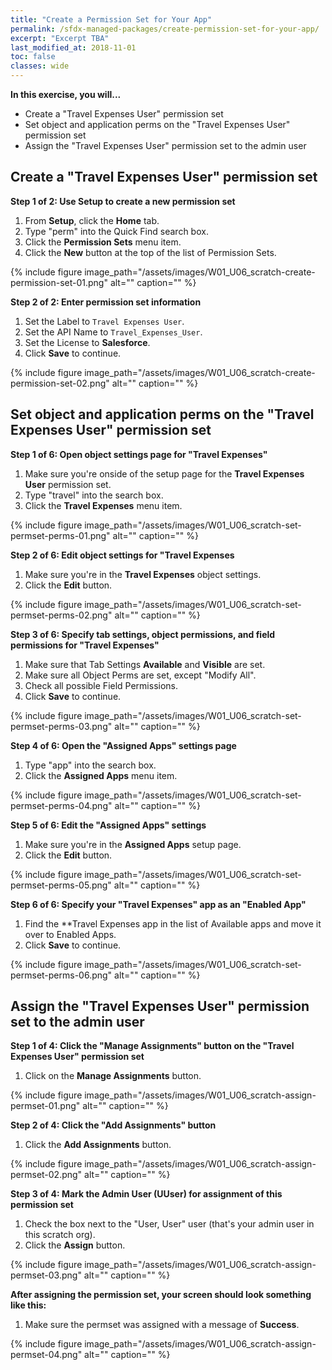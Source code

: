 ```yaml
---
title: "Create a Permission Set for Your App"
permalink: /sfdx-managed-packages/create-permission-set-for-your-app/
excerpt: "Excerpt TBA"
last_modified_at: 2018-11-01
toc: false
classes: wide
---
```


**In this exercise, you will...**

* Create a "Travel Expenses User" permission set
* Set object and application perms on the "Travel Expenses User" permission set
* Assign the "Travel Expenses User" permission set to the admin user

## Create a "Travel Expenses User" permission set

**Step 1 of 2: Use Setup to create a new permission set**

1. From **Setup**, click the **Home** tab.
2. Type "perm" into the Quick Find search box.
3. Click the **Permission Sets** menu item.
4. Click the **New** button at the top of the list of Permission Sets.

{% include figure image_path="/assets/images/W01_U06_scratch-create-permission-set-01.png" alt="" caption="" %}

**Step 2 of 2: Enter permission set information**

1. Set the Label to `Travel Expenses User`.
2. Set the API Name to `Travel_Expenses_User`. 
3. Set the License to **Salesforce**.
4. Click **Save** to continue.

{% include figure image_path="/assets/images/W01_U06_scratch-create-permission-set-02.png" alt="" caption="" %}

## Set object and application perms on the "Travel Expenses User" permission set

**Step 1 of 6: Open object settings page for "Travel Expenses"**

1. Make sure you're onside of the setup page for the **Travel Expenses User** permission set.
2. Type "travel" into the search box.
3. Click the **Travel Expenses** menu item.

{% include figure image_path="/assets/images/W01_U06_scratch-set-permset-perms-01.png" alt="" caption="" %}

**Step 2 of 6: Edit object settings for "Travel Expenses**

1. Make sure you're in the **Travel Expenses** object settings.
2. Click the **Edit** button.

{% include figure image_path="/assets/images/W01_U06_scratch-set-permset-perms-02.png" alt="" caption="" %}

**Step 3 of 6: Specify tab settings, object permissions, and field permissions for "Travel Expenses"**

1. Make sure that Tab Settings **Available** and **Visible** are set.
2. Make sure all Object Perms are set, except "Modify All".
3. Check all possible Field Permissions.
4. Click **Save** to continue.

{% include figure image_path="/assets/images/W01_U06_scratch-set-permset-perms-03.png" alt="" caption="" %}

**Step 4 of 6: Open the "Assigned Apps" settings page**

1. Type "app" into the search box.
2. Click the **Assigned Apps** menu item.

{% include figure image_path="/assets/images/W01_U06_scratch-set-permset-perms-04.png" alt="" caption="" %}

**Step 5 of 6: Edit the "Assigned Apps" settings**

1. Make sure you're in the **Assigned Apps** setup page.
2. Click the **Edit** button.

{% include figure image_path="/assets/images/W01_U06_scratch-set-permset-perms-05.png" alt="" caption="" %}

**Step 6 of 6: Specify your "Travel Expenses" app as an "Enabled App"**

1. Find the **Travel Expenses app in the list of Available apps and move it over to Enabled Apps.
2. Click **Save** to continue.

{% include figure image_path="/assets/images/W01_U06_scratch-set-permset-perms-06.png" alt="" caption="" %}


## Assign the "Travel Expenses User" permission set to the admin user

**Step 1 of 4: Click the "Manage Assignments" button on the "Travel Expenses User" permission set**

1. Click on the **Manage Assignments** button.

{% include figure image_path="/assets/images/W01_U06_scratch-assign-permset-01.png" alt="" caption="" %}

**Step 2 of 4: Click the "Add Assignments" button**

1. Click the **Add Assignments** button.

{% include figure image_path="/assets/images/W01_U06_scratch-assign-permset-02.png" alt="" caption="" %}

**Step 3 of 4: Mark the Admin User (UUser) for assignment of this permission set**

1. Check the box next to the "User, User" user (that's your admin user in this scratch org).
2. Click the **Assign** button.

{% include figure image_path="/assets/images/W01_U06_scratch-assign-permset-03.png" alt="" caption="" %}

**After assigning the permission set, your screen should look something like this:**

1. Make sure the permset was assigned with a message of **Success**.

{% include figure image_path="/assets/images/W01_U06_scratch-assign-permset-04.png" alt="" caption="" %}
